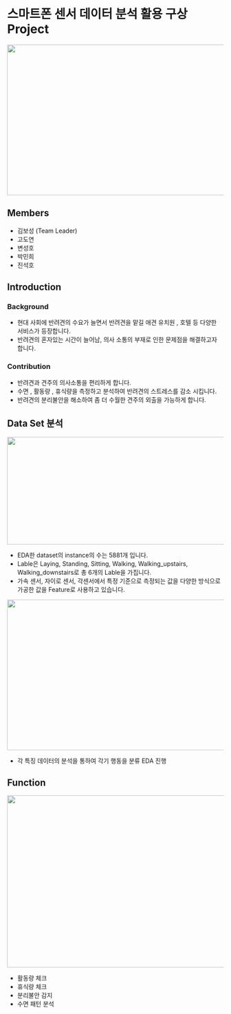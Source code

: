 # 스마트폰 센서 데이터 분석 활용 구상 Project
<img src="https://github.com/BOSEONG000126/AI-X_Project/assets/116350240/8c5c1f5c-aaa9-4006-a5f6-6b2e0c7be83d"  width="1000" height="350">


## Members
  * 김보성 (Team Leader)
  * 고도연 
  * 변성호
  * 박민희
  * 진석호


## Introduction
### Background
  + 현대 사회에 반려견의 수요가 늘면서 반려견을 맡길 애견 유치원 , 호텔 등 다양한 서비스가 등장합니다.
  + 반려견의 혼자있는 시간이 늘어남, 의사 소통의 부재로 인한 문제점을 해결하고자 합니다.

### Contribution
  + 반려견과 견주의 의사소통을 편리하게 합니다.
  + 수면 , 활동량 , 휴식량을 측정하고 분석하여 반려견의 스트레스를 감소 시킵니다.
  + 반려견의 분리불안을 해소하여 좀 더 수월한 견주의 외출을 가능하게 합니다.


## Data Set 분석
<img src="https://github.com/BOSEONG000126/AI-X_Project/assets/116350240/a179c2dc-9a2a-4954-b159-9cab67a3dc51"  width="700" height="250">

  + EDA한 dataset의 instance의 수는 5881개 입니다.
  + Lable은 Laying, Standing, Sitting, Walking, Walking_upstairs, Walking_downstairs로 총 6개의 Lable을 가집니다.
  + 가속 센서, 자이로 센서, 각센서에서 특정 기준으로 측정되는 값을 다양한 방식으로 가공한 값을 Feature로 사용하고 있습니다.


<img src="https://github.com/BOSEONG000126/AI-X_Project/assets/116350240/c05ec430-38dc-4afb-815b-d9d934aa274e" width="700" height="350">

  + 각 특징 데이터의 분석을 통하여 각기 행동을 분류 EDA 진행

## Function
<img src="https://github.com/BOSEONG000126/AI-X_Project/assets/116350240/a6c1cb14-e5b1-46b7-8cfc-869ad24fab83" width="700" height="400">

  + 활동량 체크
  + 휴식량 체크
  + 분리불안 감지
  + 수면 패턴 분석


